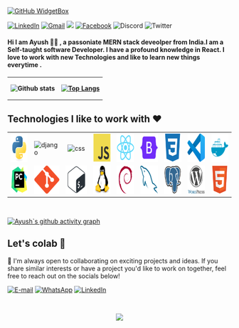 
[![GitHub WidgetBox](https://github-widgetbox.vercel.app/api/profile?username=ayushd05&data=followers,repositories,stars,commits&theme=viridescent)](https://github.com/ayushd05)
<!-- <h3 align ="center"> <strong> Let`s Code.Build & FUN </strong> </h3>  -->



[![LinkedIn](https://img.shields.io/badge/linkedin-%230077B5.svg?style=for-the-badge&logo=linkedin&logoColor=white)](https://www.linkedin.com/in/ayush-dixit-4b128a24a/)
[![Gmail](https://img.shields.io/badge/%20-Send%20Mail-black?color=14171A&labelColor=ef5350&logo=gmail&logoColor=ffffff&style=for-the-badge)](mailto:ayushdixit05.business@gmail.com)
![](https://komarev.com/ghpvc/?username=ayushd05&color=brightgreen&style=for-the-badge)
[![Facebook](https://img.shields.io/badge/Facebook-%231877F2.svg?style=for-the-badge&logo=Facebook&logoColor=white)](https://www.facebook.com/ayush.dixit.5815/)
![Discord](https://img.shields.io/badge/Discord-%235865F2.svg?style=for-the-badge&logo=discord&logoColor=white)
![Twitter](https://img.shields.io/badge/Twitter-%231DA1F2.svg?style=for-the-badge&logo=Twitter&logoColor=white)

<h4>Hi I am Ayush 💇‍♂️ , a passoniate MERN stack deveolper from India.I am a Self-taught software Developer. I have a profound knowledge in React. I love to work with new Technologies and like to learn new things everytime .<h4>

 <table align="center" width="100%" height="100%" >
   <tr>
     <td> 
  
![Github stats](https://github-readme-stats.vercel.app/api?username=ayushd05&theme=radical&show_icons=true&count_private=true&hide=issues) </td>
     <td> [![Top Langs](https://github-readme-stats.vercel.app/api/top-langs/?username=ayushd05&theme=radical&layout=compact)](https://github.com/ayushd05) </td>
   </tr>
  </table>
  



  
<h2> Technologies I like to work with ❤️</h2>
 <table width="100% height="100%" align="center">
   <tr>
      <td>
        <img alt="python" height=64px src="https://raw.githubusercontent.com/devicons/devicon/master/icons/python/python-original.svg">
     </td>
     <td>
      <img alt="django" height=64px src="https://cdn.worldvectorlogo.com/logos/django.svg">
     </td>
          <td align="center">
       <img alt="css" height=64px src= "https://storage.caktusgroup.com/media/blog-images/drf-logo2.png">
     </td>
      <td align="center">
      <img alt="javascript" height=64px src="https://raw.githubusercontent.com/devicons/devicon/master/icons/javascript/javascript-original.svg">
    </td>
          <td align="center">
       <img alt="React" height=64px src="https://github.com/devicons/devicon/blob/master/icons/react/react-original.svg">
     </td> 
     <td align="center">
      <img alt="bootstrap" height=64px src="https://raw.githubusercontent.com/devicons/devicon/master/icons/bootstrap/bootstrap-plain.svg">
    </td>
     <td align="center">
       <img alt="css" height=64px src= "https://github.com/devicons/devicon/blob/master/icons/css3/css3-plain.svg">
     </td>
     <td align="center">
       <img alt="vscode" height=64px src="https://github.com/devicons/devicon/blob/master/icons/vscode/vscode-original.svg">
     </td> 
      <td align="center">
       <img alt="docker" height=64px src="https://github.com/devicons/devicon/blob/master/icons/docker/docker-plain.svg">
     </td> 
   </tr>
   <tr>
          <td align="center">
       <img alt="pycahrm" height=64px src="https://github.com/devicons/devicon/blob/master/icons/pycharm/pycharm-original.svg">
     </td> 
     <td align="center">
       <img alt="git" height=64px src="https://github.com/devicons/devicon/blob/master/icons/git/git-original.svg">
     </td>
        <td align="center">
       <img alt="bash" height=64px src="https://github.com/devicons/devicon/blob/master/icons/bash/bash-plain.svg">
     </td>
    <td align="center">
       <img alt="linux" height=64px src="https://github.com/devicons/devicon/blob/master/icons/linux/linux-original.svg">
     </td>   
    <td align="center">
       <img alt="sql" height=64px src="https://github.com/devicons/devicon/blob/master/icons/debian/debian-original.svg">
     </td> 
       <td align="center">
       <img alt="debian" height=64px src="https://github.com/devicons/devicon/blob/master/icons/mysql/mysql-original.svg">
     </td> 
       <td align="center">
       <img alt="Posql" height=64px src="https://github.com/devicons/devicon/blob/master/icons/postgresql/postgresql-original.svg">
     </td>  
    <td align="center">
       <img alt="wordpress" height=64px src="https://github.com/devicons/devicon/blob/master/icons/wordpress/wordpress-original.svg">
     </td> 
     <td align="center">
       <img alt="html5" height=64px src="https://github.com/devicons/devicon/blob/master/icons/html5/html5-original.svg">
     </td> 
   </tr>

 </table>
 
<br>




[![Ayush`s github activity graph](https://github-readme-activity-graph.vercel.app/graph?username=ayushd05&theme=github-compact)](https://github.com/ayushd05/github-readme-activity-graph)


 
 


## Let's colab 🚀

🌟 I'm always open to collaborating on exciting projects and ideas. If you share similar interests or have a project you'd like to work on together, feel free to reach out on the socials below!

<p>
  <a href="mailto:ayushdixit05.business@gmail.com" target="_blank"><img alt="E-mail" src="https://img.shields.io/badge/-Gmail-ea4335?style=flat-square&logo=Gmail&logoColor=white" /></a>
  <a href="https://wa.me/919519664529" target="_blank"><img alt="WhatsApp" src="https://img.shields.io/badge/-WhatsApp-42e35f?style=flat-square&logo=whatsapp&logoColor=white" /></a>
  <a href="https://linkedin.com/in/ayush-dixit-4b128a24a" target="_blank"><img alt="LinkedIn" src="https://img.shields.io/badge/-LinkedIn-007ACC?style=flat-square&logo=linkedin&logoColor=white" />
</p>


<br>

 <p align="center">
  <img src="https://capsule-render.vercel.app/api?type=waving&color=gradient&height=80&section=footer"/>
</p>
<!--
**yeazin/yeazin** is a ✨ _special_ ✨ repository because its `README.md` (this file) appears on your GitHub profile.

Here are some ideas to get you started:

 🔭 I’m currently working on ...##Python & Django
- 🌱 I’m currently learning ...
- 👯 I’m looking to collaborate on ...
- 🤔 I’m looking for help with ...
- 💬 Ask me about ...
- 📫 How to reach me: ...
- 😄 Pronouns: ...
- ⚡ Fun fact: ...
<a href="https://github.com/yeazin/stargazers"><img src="https://img.shields.io/github/stars/yeazin" alt="Stars Badge"/></a>

-->
